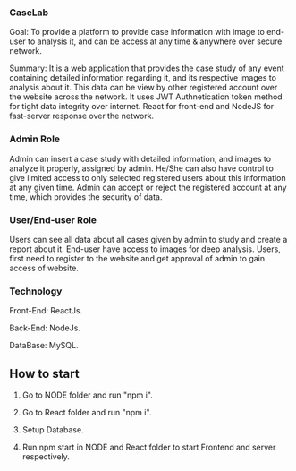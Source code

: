 ### CaseLab

Goal: To provide a platform to provide case information with image to end-user to analysis it, and can be access at any time & anywhere over secure network.

Summary: It is a web application that provides the case study of any event containing detailed information regarding it, and its respective images to analysis about it. This data can be view by other registered account over the website across the network.
It uses JWT Authnetication token method for tight data integrity over internet. React for front-end and NodeJS for fast-server response over the network.

### Admin Role

Admin can insert a case study with detailed information, and images to analyze it properly, assigned by admin. He/She can also have control to give limited access to only selected registered users about this information at any given time.
Admin can accept or reject the registered account at any time, which provides the security of data.

### User/End-user Role

Users can see all data about all cases given by admin to study and create a report about it. End-user have access to images for deep analysis. Users, first need to register to the website and get approval of admin to gain access of website.

### Technology

Front-End: ReactJs.

Back-End: NodeJs.

DataBase: MySQL.


## How to start

1. Go to NODE folder and run "npm i".

2. Go to React folder and run "npm i".

3. Setup Database.

4. Run npm start in NODE and React folder to start Frontend and server respectively.
